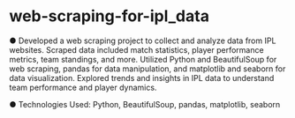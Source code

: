 # web-scraping-for-ipl_data
● Developed a web scraping project to collect and analyze
data from IPL websites. Scraped data included match
statistics, player performance metrics, team standings,
and more. Utilized Python and BeautifulSoup for web
scraping, pandas for data manipulation, and matplotlib
and seaborn for data visualization. Explored trends and
insights in IPL data to understand team performance and
player dynamics.

● Technologies Used: Python, BeautifulSoup, pandas,
matplotlib, seaborn

